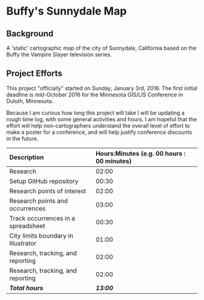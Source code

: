 # Buffy's Sunnydale Map

## Background
A 'static' cartographic map of the city of Sunnydale, California based on the Buffy the Vampire Slayer television series.

## Project Efforts
This project "officially" started on Sunday, January 3rd, 2016. The first initial deadline is mid-October 2016 for the Minnesota GIS/LIS Conference in Duluth, Minnesota.

Because I am curious how long this project will take I will be updating a rough time log, with some general activities and hours. I am hopeful that the effort will help non-cartographers understand the overall level of effort to make a poster for a conference, and will help justify conference discounts in the future.

|  Description    | Hours:Minutes (e.g. 00 hours : 00 minutes)     |
| :------------- | :------------- |
| Research       |   02:00     |
| Setup GitHub repository       | 00:30      |
| Research points of interest       | 02:00      |
| Research points and occurrences       | 03:00      |
| Track occurrences in a spreadsheet       | 00:30      |
| City limits boundary in Illustrator      | 01:00      |
| Research, tracking, and reporting       | 02:00      |
| Research, tracking, and reporting       | 02:00      |
| **_Total hours_**       | **_13:00_**       |
